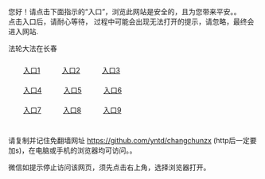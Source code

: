 您好！请点击下面指示的“入口”，浏览此网站是安全的，且为您带来平安。。 <br/>
点击入口后，请耐心等待， 过程中可能会出现无法打开的提示，请忽略，最终会进入网站. </br>

法轮大法在长春<br/>
<div style="padding:10px"><a style="margin:20px" target="_blank" href="https://deh1q6oh8idpb.cloudfront.net/2Qpsp?bmpeqjmr" id="ccLink1" rel="nofollow">入口1</a> <a target="_blank" style="margin:20px" href="https://d23wrh6l3i6by3.cloudfront.net/2Qpsp?ireovnmj" id="ccLink2" rel="nofollow">入口2</a> <a style="margin:20px" target="_blank" href="https://drhudkm0txra5.cloudfront.net/2Qpsp?aranq" id="ccLink3" rel="nofollow">入口3</a></div>

<div style="padding:10px" ><a style="margin:20px" target="_blank" href="https://deh1q6oh8idpb.cloudfront.net/2Qpsp?bmpeqjmr" id="ccLink4" rel="nofollow">入口4</a> <a style="margin:20px" href="https://d23wrh6l3i6by3.cloudfront.net/2Qpsp?ireovnmj" target="_blank" id="ccLink5" rel="nofollow">入口5</a> <a style="margin:20px" href="https://drhudkm0txra5.cloudfront.net/2Qpsp?aranq" target="_blank" id="ccLink6" rel="nofollow">入口6</a></div>

<div style="padding:10px"><a style="margin:20px" target="_blank" href="https://deh1q6oh8idpb.cloudfront.net/2Qpsp?bmpeqjmr" id="ccLink7" rel="nofollow">入口7</a> <a style="margin:20px" href="https://d23wrh6l3i6by3.cloudfront.net/2Qpsp?ireovnmj" target="_blank" id="ccLink8" rel="nofollow">入口8</a> <a style="margin:20px" target="_blank" href="https://drhudkm0txra5.cloudfront.net/2Qpsp?aranq" id="ccLink9" rel="nofollow">入口9</a></div>

<br/>



请复制并记住免翻墙网址 https://github.com/yntd/changchunzx (http后一定要加s)，在电脑或手机的浏览器均可访问。。<br/>

微信如提示停止访问该网页，须先点击右上角，选择浏览器打开。
